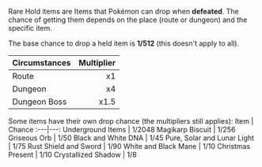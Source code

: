 Rare Hold items are Items that Pokémon can drop when **defeated**. The chance of getting them depends on the place (route or dungeon) and the specific item.

The base chance to drop a held item is **1/512** (this doesn't apply to all).

Circumstances | Multiplier
:---|---:
Route | x1
Dungeon | x4
Dungeon Boss | x1.5

Some items have their own drop chance (the multipliers still applies):
Item | Chance
:---|---:
Underground Items | 1/2048
Magikarp Biscuit | 1/256
Griseous Orb | 1/50
Black and White DNA | 1/45
Pure, Solar and Lunar Light | 1/75
Rust Shield and Sword | 1/90
White and Black Mane | 1/10
Christmas Present | 1/10
Crystallized Shadow | 1/8